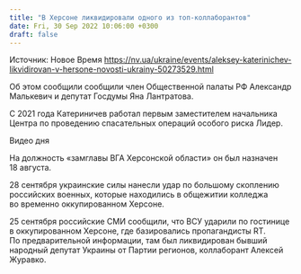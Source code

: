 ```yaml
---
title: "В Херсоне ликвидировали одного из топ-коллаборантов"
date: Fri, 30 Sep 2022 10:06:00 +0300
draft: false
---
```

Источник: Новое Время https://nv.ua/ukraine/events/aleksey-katerinichev-likvidirovan-v-hersone-novosti-ukrainy-50273529.html


 Об этом сообщили сообщили член Общественной палаты РФ Александр Малькевич и депутат Госдумы Яна Лантратова.

 С 2021 года Катериничев работал первым заместителем начальника Центра по проведению спасательных операций особого риска Лидер.

 Видео дня   

На должность «замглавы ВГА Херсонской области» он был назначен 18 августа.

28 сентября украинские силы нанесли удар по большому скоплению российских военных, которые находились в общежитии колледжа во временно оккупированном Херсоне.

25 сентября российские СМИ сообщили, что ВСУ ударили по гостинице в оккупированном Херсоне, где базировались пропагандисты RT. По предварительной информации, там был ликвидирован бывший народный депутат Украины от Партии регионов, коллаборант Алексей Журавко.

